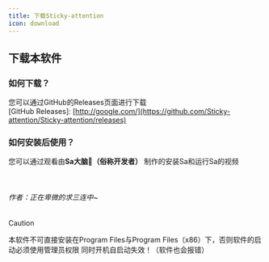 ```yaml
---
title: 下载Sticky-attention
icon: download
---
```


## 下载本软件

### 如何下载？

您可以通过GitHub的Releases页面进行下载</br>
[GitHub Releases]: [http://google.com/](https://github.com/Sticky-attention/Sticky-attention/releases)

### 如何安装后使用？

您可以通过观看由**Sa大脑🧠（俗称开发者）** 制作的安装Sa和运行Sa的视频</br>

<BiliBili bvid="BV11exqeiEwf" /></br>
###### 作者：正在卑微的求三连中~

> [!caution]
> 本软件不可直接安装在Program Files与Program Files（x86）下，否则软件的启动必须使用管理员权限 同时开机自启动失效！（软件也会报错）
